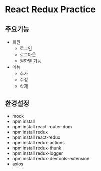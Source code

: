 # React Redux Practice

## 주요기능

 - 회원
   - 로그인
   - 로그아웃
   - 권한별 기능
 - 메뉴
   - 추가
   - 수정
   - 삭제

## 환경설정

- mock
- npm install
- npm install react-router-dom
- npm install redux
- npm install react-redux
- npm install redux-actions
- npm install redux-thunk
- npm install redux-logger
- npm install redux-devtools-extension
- axios
